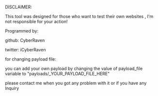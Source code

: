DISCLAIMER:

This tool was designed for those who want to test their own websites , I'm not responsible for your action!





Programmed by:

github: CyberRaven

twitter: iCyberRaven


for changing payload file:

you can add your own payload by changing the value of payload_file variable to "payloads/_YOUR_PAYLOAD_FILE_HERE" 




please contact me when you got any problem with it or if you have any Inquiry
